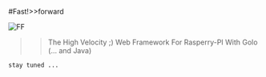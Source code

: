 #Fast!>>forward

![FF](https://raw.github.com/k33g/fastforward/master/public/logo.png)

>>The High Velocity ;)
>>Web Framework
>>For Rasperry-PI
>>With Golo (... and Java)

    stay tuned ...
